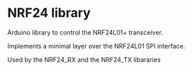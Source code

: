 # NRF24 library


Arduino library to control the NRF24L01+ transceiver.

Implements a minimal layer over the NRF24L01 SPI interface.

Used by the NRF24\_RX and the NRF24\_TX libararies
